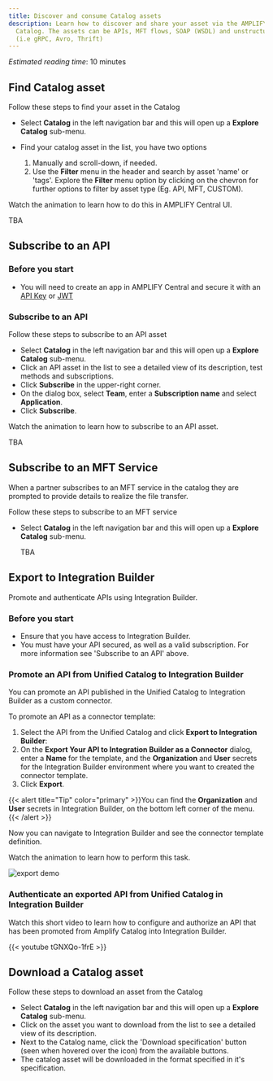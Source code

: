 ```yaml
---
title: Discover and consume Catalog assets
description: Learn how to discover and share your asset via the AMPLIFY Unified
  Catalog. The assets can be APIs, MFT flows, SOAP (WSDL) and unstructured data
  (i.e gRPC, Avro, Thrift)
---
```

*Estimated reading time*: 10 minutes

## Find Catalog asset

Follow these steps to find your asset in the Catalog

* Select **Catalog** in the left navigation bar and this will open up a **Explore Catalog** sub-menu.
* Find your catalog asset in the list, you have two options

  1. Manually and scroll-down, if needed.
  2. Use the **Filter** menu in the header and search by asset 'name' or 'tags'. Explore the **Filter** menu option by clicking on the chevron for further options to filter by asset type (Eg. API, MFT, CUSTOM). 

Watch the animation to learn how to do this in AMPLIFY Central UI.

TBA

## Subscribe to an API

### Before you start

* You will need to create an app in AMPLIFY Central and secure it with an [API Key](https://docs.axway.com/bundle/axway-open-docs/page/docs/central/quickstart/index.html) or [JWT](https://docs.axway.com/bundle/axway-open-docs/page/docs/central/secure_api_jwt/index.html)

### Subscribe to an API

Follow these steps to subscribe to an API asset

* Select **Catalog** in the left navigation bar and this will open up a **Explore Catalog** sub-menu.
* Click an API asset in the list to see a detailed view of its description, test methods and subscriptions.
* Click **Subscribe** in the upper-right corner.
* On the dialog box, select **Team**, enter a **Subscription name** and select **Application**.
* Click **Subscribe**.

Watch the animation to learn how to subscribe to an API asset.

TBA

## Subscribe to an MFT Service

When a partner subscribes to an MFT service in the catalog they are prompted to provide details to realize the file transfer.

Follow these steps to subscribe to an MFT service

* Select **Catalog** in the left navigation bar and this will open up a **Explore Catalog** sub-menu.

  TBA

## Export to Integration Builder

Promote and authenticate APIs using Integration Builder.

### Before you start

* Ensure that you have access to Integration Builder.
* You must have your API secured, as well as a valid subscription. For more information see 'Subscribe to an API' above.

### Promote an API from Unified Catalog to Integration Builder

You can promote an API published in the Unified Catalog to Integration Builder as a custom connector.

To promote an API as a connector template:

1. Select the API from the Unified Catalog and click **Export to Integration Builder**:
2. On the **Export Your API to Integration Builder as a Connector** dialog, enter a **Name** for the template, and the **Organization** and **User** secrets for the Integration Builder environment where you want to created the connector template.
3. Click **Export**.

{{< alert title="Tip" color="primary" >}}You can find the **Organization** and **User** secrets in Integration Builder, on the bottom left corner of the menu.{{< /alert >}}

Now you can navigate to Integration Builder and see the connector template definition.

Watch the animation to learn how to perform this task.

![export demo](/Images/central/catalog_export.gif)

### Authenticate an exported API from Unified Catalog in Integration Builder

Watch this short video to learn how to configure and authorize an API that has been promoted from Amplify Catalog into Integration Builder.

{{< youtube tGNXQo-1frE >}}

## Download a Catalog asset

Follow these steps to download an asset from the Catalog

* Select **Catalog** in the left navigation bar and this will open up a **Explore Catalog** sub-menu.
* Click on the asset you want to download from the list to see a detailed view of its description.
* Next to the Catalog name, click the 'Download specification' button (seen when hovered over the icon) from the available buttons.
* The catalog asset will be downloaded in the format specified in it's specification.
